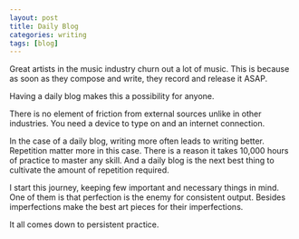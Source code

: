 ```yaml
---
layout: post
title: Daily Blog
categories: writing
tags: [blog]
---
```


Great artists in the music industry churn out a lot of music. This is because as soon as they compose and write, they record and release it ASAP.

Having a daily blog makes this a possibility for anyone.

There is no element of friction from external sources unlike in other industries. You need a device to type on and an internet connection.

In the case of a daily blog, writing more often leads to writing better. Repetition matter more in this case.
There is a reason it takes 10,000 hours of practice to master any skill. And a daily blog is the next best thing to cultivate the amount of repetition required.

I start this journey, keeping few important and necessary things in mind. One of them is that perfection is the enemy for consistent output. Besides imperfections make the best art pieces for their imperfections.

It all comes down to persistent practice.

